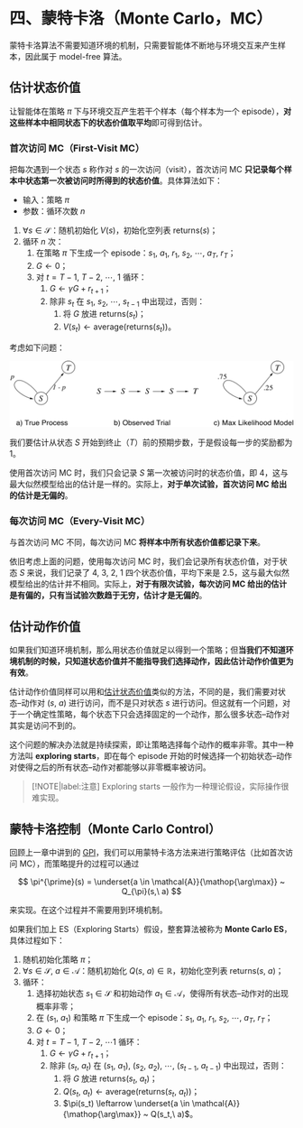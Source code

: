 # 四、蒙特卡洛（Monte Carlo，MC）

蒙特卡洛算法不需要知道环境的机制，只需要智能体不断地与环境交互来产生样本，因此属于 model-free 算法。

## 估计状态价值

让智能体在策略 $\pi$ 下与环境交互产生若干个样本（每个样本为一个 episode），**对这些样本中相同状态下的状态价值取平均**即可得到估计。

### 首次访问 MC（First-Visit MC）

把每次遇到一个状态 $s$ 称作对 $s$ 的一次访问（visit），首次访问 MC **只记录每个样本中状态第一次被访问时所得到的状态价值**。具体算法如下：

- 输入：策略 $\pi$
- 参数：循环次数 $n$

1. $\forall s \in \mathcal{S}$：随机初始化 $V(s)$，初始化空列表 $\text{returns}(s)$；
2. 循环 $n$ 次：
    1. 在策略 $\pi$ 下生成一个 episode：$s_1,\ a_1,\ r_1,\ s_2,\ \cdots,\ a_{T},\ r_{T}$；
    2. $G \leftarrow 0$；
    3. 对 $t = T-1,\ T-2,\ \cdots,\ 1$ 循环：
        1. $G \leftarrow \gamma G + r_{t+1}$；
        2. 除非 $s_t$ 在 $s_1,\ s_2,\ \cdots,\ s_{t-1}$ 中出现过，否则：
            1. 将 $G$ 放进 $\text{returns}(s_t)$；
            2. $V(s_t) \leftarrow \text{average}(\text{returns}(s_t))$。

考虑如下问题：

<div align='center'>

![](image/2023-02-09-10-00-45.png)
</div align='center'>

我们要估计从状态 $S$ 开始到终止（$T$）前的预期步数，于是假设每一步的奖励都为 $1$。

使用首次访问 MC 时，我们只会记录 $S$ 第一次被访问时的状态价值，即 $4$，这与最大似然模型给出的估计是一样的。实际上，**对于单次试验，首次访问 MC 给出的估计是无偏的**。

### 每次访问 MC（Every-Visit MC）

与首次访问 MC 不同，每次访问 MC **将样本中所有状态价值都记录下来**。

依旧考虑上面的问题，使用每次访问 MC 时，我们会记录所有状态价值，对于状态 $S$ 来说，我们记录了 $4,\ 3,\ 2,\ 1$ 四个状态价值，平均下来是 $2.5$，这与最大似然模型给出的估计并不相同。实际上，**对于有限次试验，每次访问 MC 给出的估计是有偏的，只有当试验次数趋于无穷，估计才是无偏的**。

## 估计动作价值

如果我们知道环境机制，那么用状态价值就足以得到一个策略；但**当我们不知道环境机制的时候，只知道状态价值并不能指导我们选择动作，因此估计动作价值更为有效**。

估计动作价值同样可以用和[估计状态价值](#估计状态价值)类似的方法，不同的是，我们需要对状态&ndash;动作对 $(s,\ a)$ 进行访问，而不是只对状态 $s$ 进行访问。但这就有一个问题，对于一个确定性策略，每个状态下只会选择固定的一个动作，那么很多状态&ndash;动作对其实是访问不到的。

这个问题的解决办法就是持续探索，即让策略选择每个动作的概率非零。其中一种方法叫 **exploring starts**，即在每个 episode 开始的时候选择一个初始状态&ndash;动作对使得之后的所有状态&ndash;动作对都能够以非零概率被访问。

> [!NOTE|label:注意]
> Exploring starts 一般作为一种理论假设，实际操作很难实现。

## 蒙特卡洛控制（Monte Carlo Control）

回顾上一章中讲到的 [GPI](rl/3_dynamic_programming.md#广义策略迭代（general-policy-iteration，gpi）)，我们可以用蒙特卡洛方法来进行策略评估（比如首次访问 MC），而策略提升的过程可以通过

$$
\pi^{\prime}(s) = \underset{a \in \mathcal{A}}{\mathop{\arg\max}} ~ Q_{\pi}(s,\ a)
$$

来实现。在这个过程并不需要用到环境机制。

如果我们加上 ES（Exploring Starts）假设，整套算法被称为 **Monte Carlo ES**，具体过程如下：

1. 随机初始化策略 $\pi$；
2. $\forall s \in \mathcal{S},\ a \in \mathcal{A}$：随机初始化 $Q(s,\ a) \in \mathbb{R}$，初始化空列表 $\text{returns}(s,\ a)$；
3. 循环：
    1. 选择初始状态 $s_1 \in \mathcal{S}$ 和初始动作 $a_1 \in \mathcal{A}$，使得所有状态&ndash;动作对的出现概率非零；
    2. 在 $(s_1,\ a_1)$ 和策略 $\pi$ 下生成一个 episode：$s_1,\ a_1,\ r_1,\ s_2,\ \cdots,\ a_{T},\ r_{T}$；
    3. $G \leftarrow 0$；
    4. 对 $t = T-1,\ T-2,\ \cdots 1$ 循环：
        1. $G \leftarrow \gamma G + r_{t+1}$；
        2. 除非 $(s_t,\ a_t)$ 在 $(s_1,\ a_1),\ (s_2,\ a_2),\ \cdots,\ (s_{t-1},\ a_{t-1})$ 中出现过，否则：
            1. 将 $G$ 放进 $\text{returns}(s_t,\ a_t)$；
            2. $Q(s_t,\ a_t) \leftarrow \text{average}(\text{returns}(s_t,\ a_t))$；
            3. $\pi(s_t) \leftarrow \underset{a \in \mathcal{A}}{\mathop{\arg\max}} ~ Q(s_t,\ a)$。
